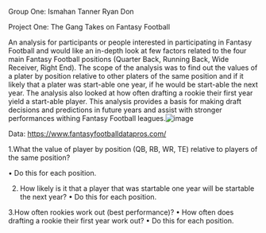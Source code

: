 Group One:
Ismahan
Tanner
Ryan
Don

Project One: The Gang Takes on Fantasy Football

An analysis for participants or people interested in participating in Fantasy Football and would like an in-depth look at few factors related to the four main Fantasy Football positions (Quarter Back, Running Back, Wide Receiver, Right End). The scope of the analysis was to find out the values of a plater by position relative to other platers of the same position and if it likely that a plater was start-able one year, if he would be start-able the next year. The analysis also looked at how often drafting a rookie their first year yield a start-able player.  This analysis provides a basis for making draft decisions and predictions in future years and assist with stronger performances withing Fantasy Football leagues.![image](https://user-images.githubusercontent.com/56939898/112883448-4dd47800-909c-11eb-9ab4-75dfab1d77da.png)


Data: https://www.fantasyfootballdatapros.com/	


1.What the value of player by position (QB, RB, WR, TE) relative to players of the same position?

•	Do this for each position.

2. How likely is it that a player that was startable one year will be startable the next year?
•	Do this for each position.

3.How often rookies work out (best performance)?
•	How often does drafting a rookie their first year work out?
•	Do this for each position.
